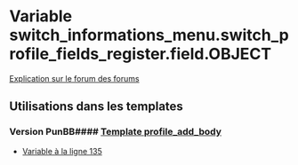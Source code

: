 # Variable switch_informations_menu.switch_profile_fields_register.field.OBJECT
[Explication sur le forum des forums](http://forum.forumactif.com/t294113-listing-des-variables#switch_informations_menu.switch_profile_fields_register.field.OBJECT)
## Utilisations dans les templates
### Version PunBB#### [Template profile_add_body](punbb/profile_add_body.md)
* [Variable à la ligne 135](../punbb/profile_add_body.tpl#L135)